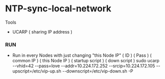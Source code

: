 # NTP-sync-local-network

Tools 

- UCARP ( sharing IP address )


### RUN 
- Run in every Nodes with just changing "this Node IP" 
		( ID )	  ( Pass )	  ( common IP )		  ( this Node IP )	    ( startup script ) 		( down script )
 sudo ucarp --vhid=42 --pass=love --addr=10.224.172.252 --srcip=10.224.172.105 --upscript=/etc/vip-up.sh --downscript=/etc/vip-down.sh -P


